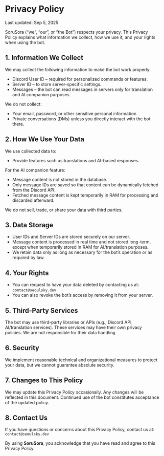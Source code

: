 # Privacy Policy

Last updated: Sep 5, 2025

SoruSora (“we”, “our”, or “the Bot”) respects your privacy. This Privacy Policy explains what information we collect, how we use it, and your rights when using the bot.

## 1. Information We Collect

We may collect the following information to make the bot work properly:
* Discord User ID – required for personalized commands or features.
* Server ID – to store server-specific settings.
* Messages – the bot can read messages in servers only for translation and AI companion purposes.

We do not collect:
* Your email, password, or other sensitive personal information.
* Private conversations (DMs) unless you directly interact with the bot there.

## 2. How We Use Your Data

We use collected data to:
* Provide features such as translations and AI-based responses.

For the AI companion feature:
* Message content is not stored in the database.
* Only message IDs are saved so that content can be dynamically fetched from the Discord API.
* Fetched message content is kept temporarily in RAM for processing and discarded afterward.

We do not sell, trade, or share your data with third parties.

## 3. Data Storage
* User IDs and Server IDs are stored securely on our server.
* Message content is processed in real time and not stored long-term, except when temporarily stored in RAM for AI/translation purposes.
* We retain data only as long as necessary for the bot’s operation or as required by law.

## 4. Your Rights
* You can request to have your data deleted by contacting us at: `contact@seoulsky.dev`
* You can also revoke the bot’s access by removing it from your server.
  
## 5. Third-Party Services

The bot may use third-party libraries or APIs (e.g., Discord API, AI/translation services). These services may have their own privacy policies. We are not responsible for their data handling.

## 6. Security

We implement reasonable technical and organizational measures to protect your data, but we cannot guarantee absolute security.

## 7. Changes to This Policy

We may update this Privacy Policy occasionally. Any changes will be reflected in this document. Continued use of the bot constitutes acceptance of the updated policy.

## 8. Contact Us
If you have questions or concerns about this Privacy Policy, contact us at:  
`contact@seoulsky.dev`

By using **SoruSora**, you acknowledge that you have read and agree to this Privacy Policy.
